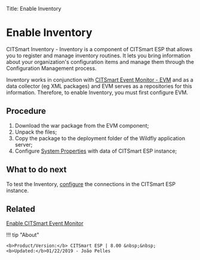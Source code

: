 Title: Enable Inventory

# Enable Inventory 

CITSmart Inventory - Inventory is a component of CITSmart ESP that allows you to register and manage inventory routines. It lets you bring information about your organization's configuration items and manage them through the Configuration Management process.  

Inventory works in conjunction with [CITSmart Event Monitor - EVM][1] and as a data collector (eg XML packages) and EVM serves as a repositories for this information. Therefore, to enable Inventory, you must first configure EVM.  


## Procedure  

1. Download the war package from the EVM component;  
2. Unpack the files;  
3. Copy the package to the deployment folder of the Wildfly application server;  
4. Configure [System Properties][2] with data of CITSmart ESP instance;

## What to do next  

To test the Inventory, [configure][3] the connections in the CITSmart ESP instance.

## Related

[Enable CITSmart Event Monitor][1]

[1]:/en-us/citsmart-esp-8/initial-settings/add-ons/event-monitor.html
[2]:/en-us/citsmart-esp-8/processes/event/configuration/set-inventory-connection.html
[3]:/en-us/citsmart-esp-8/get-started/installation-and-upgrade/perform-installation.html

!!! tip "About"

    <b>Product/Version:</b> CITSmart ESP | 8.00 &nbsp;&nbsp;
    <b>Updated:</b>01/22/2019 - João Pelles  
	
